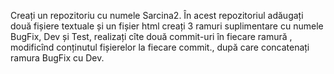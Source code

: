 Creați un repozitoriu cu numele Sarcina2. În acest repozitoriul adăugați două fișiere textuale și un fișier html creați 3 ramuri suplimentare cu numele BugFix, Dev și Test, realizați cîte două commit-uri în fiecare ramură , modificînd conținutul fișierelor la fiecare commit., după care concatenați ramura BugFix cu Dev.
